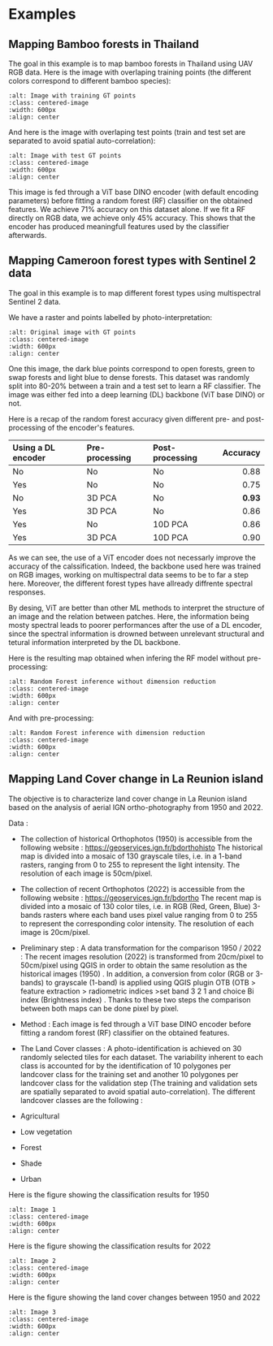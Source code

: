 # Examples


## Mapping Bamboo forests in Thailand


The goal in this example is to map bamboo forests in Thailand using UAV RGB data.
Here is the image with overlaping training points (the different colors correspond to different bamboo species):

```{image} ./_static/examples/drone_train.png
:alt: Image with training GT points
:class: centered-image
:width: 600px
:align: center
```

And here is the image with overlaping test points (train and test set are separated to avoid spatial auto-correlation):

```{image} ./_static/examples/drone_test.png
:alt: Image with test GT points
:class: centered-image
:width: 600px
:align: center
```

This image is fed through a ViT base DINO encoder (with default encoding parameters) before fitting a random forest (RF) classifier on the obtained features.
We achieve 71% accuracy on this dataset alone. If we fit a RF directly on RGB data, we achieve only 45% accuracy. This shows that the encoder has produced meaningfull features used by the classifier afterwards.



## Mapping Cameroon forest types with Sentinel 2 data


The goal in this example is to map different forest types using multispectral Sentinel 2 data.

We have a raster and points labelled by photo-interpretation:

```{image} ./_static/examples/original_points.png
:alt: Original image with GT points
:class: centered-image
:width: 600px
:align: center
```
One this image, the dark blue points correspond to open forests, green to swap forests and light blue to dense forests.
This dataset was randomly split into 80-20% between a train and a test set to learn a RF classifier.
The image was either fed into a deep learning (DL) backbone (ViT base DINO) or not.

Here is a recap of the random forest accuracy given different pre- and post-processing of the encoder's features.

| Using a DL encoder    | Pre-processing    | Post-processing   | Accuracy  |
| :-----------          | :-----------      | :--------------   |---------: |
| No                    | No                | No                |0.88       |
| Yes                   | No                | No                |0.75       |
| No                    | 3D PCA            | No                |**0.93**   |
| Yes                   | 3D PCA            | No                |0.86       |
| Yes                   | No                | 10D PCA           |0.86       |
| Yes                   | 3D PCA            | 10D PCA           |0.90       |


As we can see, the use of a ViT encoder does not necessarly improve the accuracy of the calssification.
Indeed, the backbone used here was trained on RGB images, working on multispectral data seems to be to far a step here.
Moreover, the different forest types have allready diffrente spectral responses.

By desing, ViT are better than other ML methods to interpret the structure of an image and the relation between patches.
Here, the information being mosty spectral leads to poorer performances after the use of a DL encoder, since the spectral information is drowned between unrelevant structural and tetural information interpreted by the DL backbone. 

Here is the resulting map obtained when infering the RF model without pre-processing:

```{image} ./_static/examples/rf_no_red.png
:alt: Random Forest inference without dimension reduction
:class: centered-image
:width: 600px
:align: center
```

And with pre-processing:

```{image} ./_static/examples/rf_red.png
:alt: Random Forest inference with dimension reduction
:class: centered-image
:width: 600px
:align: center
```


## Mapping Land Cover change in La Reunion island

The objective is to characterize land cover change in La Reunion island based on the analysis of aerial IGN ortho-photography from 1950 and 2022.

Data :
- The collection of historical Orthophotos (1950) is accessible from the following website : https://geoservices.ign.fr/bdorthohisto
The historical map is divided into a mosaic of 130 grayscale tiles, i.e. in a 1-band rasters, ranging from 0 to 255 to represent the light intensity.
The resolution of each image is 50cm/pixel.

- The collection of recent Orthophotos (2022) is accessible from the following website : https://geoservices.ign.fr/bdortho
The recent map is divided into a mosaic of 130 color tiles, i.e. in RGB (Red, Green, Blue) 3-bands rasters where each band uses pixel value ranging from 0 to 255 to represent the corresponding color intensity. The resolution of each image is 20cm/pixel.

- Preliminary step : A data transformation for the comparison 1950 / 2022 :
The recent images resolution  (2022) is transformed  from 20cm/pixel to 50cm/pixel using QGIS in order to obtain the same resolution as the historical images (1950) . In addition, a conversion from color (RGB or 3-bands) to grayscale (1-band) is applied using QGIS plugin OTB (OTB  > feature extraction > radiometric indices >set band 3 2 1 and choice Bi index (Brightness index) . Thanks to these two steps the comparison between both maps can be done pixel by pixel.

- Method :
Each image is fed through a ViT base DINO encoder before fitting a random forest (RF) classifier on the obtained features.


- The Land Cover classes :
A photo-identification is achieved on 30 randomly selected tiles for each dataset. The variability inherent to each class is accounted for by the identification of 10 polygones per landcover class for the training set and another 10 polygones per landcover class for the validation step (The training and validation sets are spatially separated to avoid spatial auto-correlation).
The different landcover classes are the following :
- Agricultural
- Low vegetation
- Forest
- Shade
- Urban


Here is the figure showing the classification results for 1950

```{image} ./_static/examples/classif_1950.png
:alt: Image 1
:class: centered-image
:width: 600px
:align: center
```


Here is the figure showing the classification results for 2022

```{image} ./_static/examples/classif_2022.png
:alt: Image 2
:class: centered-image
:width: 600px
:align: center
```


Here is the figure showing the land cover changes between 1950 and 2022

```{image} ./_static/examples/landcover_change.png
:alt: Image 3
:class: centered-image
:width: 600px
:align: center
```
